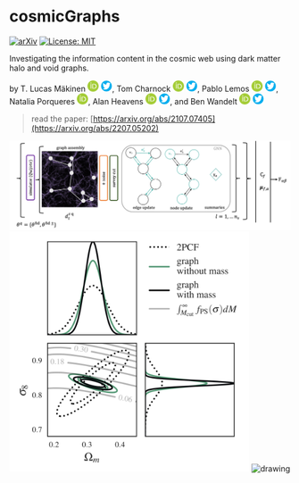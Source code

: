 # cosmicGraphs
 [![arXiv](https://img.shields.io/badge/arXiv-2010.15843-b31b1b.svg)](https://arxiv.org/abs/2207.05202) [![License: MIT](https://img.shields.io/badge/License-MIT-yellow.svg)](https://opensource.org/licenses/MIT) <!--- [![Open In Colab](https://colab.research.google.com/assets/colab-badge.svg)](https://colab.research.google.com/drive/1rz2UkQ-lu4txeYDiRqxBIsUBaFkoHz_X#scrollTo=0a2f794d-034d-4cd2-8e5b-208adb84bfe5) --->

Investigating the information content in the cosmic web using dark matter halo and void graphs. 

by T. Lucas Mäkinen [<img src="https://raw.githubusercontent.com/tlmakinen/FieldIMNNs/master/tutorial/plots/Orcid-ID.png" alt="drawing" width="20"/>](https://orcid.org/0000-0002-3795-6933 "") [<img src="https://raw.githubusercontent.com/tlmakinen/FieldIMNNs/master/tutorial/plots/twitter-graphic.png" alt="drawing" width="20" style="background-color: transparent"/>](https://twitter.com/lucasmakinen?lang=en ""), Tom Charnock [<img src="https://raw.githubusercontent.com/tlmakinen/FieldIMNNs/master/tutorial/plots/Orcid-ID.png" alt="drawing" width="20"/>](https://orcid.org/0000-0002-7416-3107 "Redirect to orcid") [<img src="https://raw.githubusercontent.com/tlmakinen/FieldIMNNs/master/tutorial/plots/twitter-graphic.png" alt="drawing" width="20" style="background-color: transparent"/>](https://twitter.com/t_charnock?lang=en ""), Pablo Lemos [<img src="https://raw.githubusercontent.com/tlmakinen/FieldIMNNs/master/tutorial/plots/Orcid-ID.png" alt="drawing" width="20"/>](https://orcid.org/0000-0002-4728-8473 "Redirect to orcid") [<img src="https://raw.githubusercontent.com/tlmakinen/FieldIMNNs/master/tutorial/plots/twitter-graphic.png" alt="drawing" width="20" style="background-color: transparent"/>](https://twitter.com/PabloLemosP ""), Natalia Porqueres [<img src="https://raw.githubusercontent.com/tlmakinen/FieldIMNNs/master/tutorial/plots/Orcid-ID.png" alt="drawing" width="20"/>](https://orcid.org/0000-0002-7599-966X "Redirect to orcid"), Alan Heavens [<img src="https://raw.githubusercontent.com/tlmakinen/FieldIMNNs/master/tutorial/plots/Orcid-ID.png" alt="drawing" width="20"/>](https://orcid.org/0000-0003-1586-2773 "Redirect to orcid") [<img src="https://raw.githubusercontent.com/tlmakinen/FieldIMNNs/master/tutorial/plots/twitter-graphic.png" alt="drawing" width="20" style="background-color: transparent"/>](https://twitter.com/AlanHeavens ""), and Ben Wandelt [<img src="https://raw.githubusercontent.com/tlmakinen/FieldIMNNs/master/tutorial/plots/Orcid-ID.png" alt="drawing" width="20"/>](https://orcid.org/0000-0002-5854-8269 "") [<img src="https://raw.githubusercontent.com/tlmakinen/FieldIMNNs/master/tutorial/plots/twitter-graphic.png" alt="drawing" width="20" style="background-color: transparent"/>](https://twitter.com/bwandelt?lang=en "")

<!--- >check out the blog: [https://tlmakinen.github.io/](https://tlmakinen.github.io/) --->

>read the paper: [https://arxiv.org/abs/2107.07405](https://arxiv.org/abs/2207.05202)

<!--- >get the code:  [https://github.com/tlmakinen/cosmicGraphs](https://github.com/tlmakinen/cosmicGraphs) --->

<img src="https://raw.githubusercontent.com/tlmakinen/cosmicGraphs/master/tutorial/gIMNN-diagram.png" alt="drawing" width="900"/>

<img src="https://raw.githubusercontent.com/tlmakinen/cosmicGraphs/master/tutorial/F-withmass-intfsigma.png" alt="drawing" width="430"/>

<img src="https://raw.githubusercontent.com/tlmakinen/fig_library/cosmicgraphmovie.gif" alt="drawing" width="430"/>
